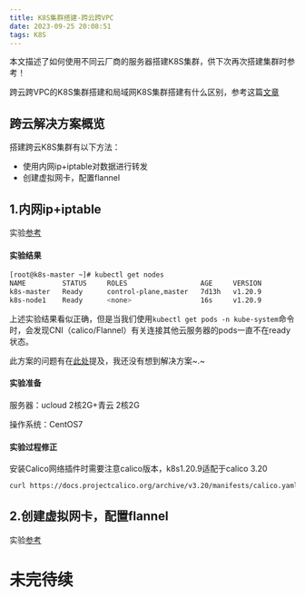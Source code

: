```yaml
---
title: K8S集群搭建-跨云跨VPC
date: 2023-09-25 20:08:51
tags: K8S
---
```


本文描述了如何使用不同云厂商的服务器搭建K8S集群，供下次再次搭建集群时参考！

跨云跨VPC的K8S集群搭建和局域网K8S集群搭建有什么区别，参考这篇[文章](https://zhuanlan.zhihu.com/p/106793809)

## 跨云解决方案概览
搭建跨云K8S集群有以下方法：
- 使用内网ip+iptable对数据进行转发
- 创建虚拟网卡，配置flannel

## 1.内网ip+iptable
实验[参考](https://blog.csdn.net/qq_43285879/article/details/120794910#:~:text=%E4%B8%80%E4%B8%AAk8s%E9%9B%86%E7%BE%A4%E2%80%94%E2%80%94%E8%B7%A8%E4%BA%91%E6%9C%8D%E5%8A%A1%E5%99%A8%E9%83%A8%E7%BD%B2%201%201%E3%80%81%E5%AE%89%E8%A3%85Docker%20sudo%20yum%20remove%20docker%2A%20sudo,Bash%E5%A4%8D%E5%88%B6%E4%BB%A3%E7%A0%81%20%23%20%E5%9C%A8%E6%AF%8F%E4%B8%AA%E6%9C%BA%E5%99%A8%E3%80%82%20yum%20install%20-y%20nfs-utils%20)
#### 实验结果
```bash
[root@k8s-master ~]# kubectl get nodes
NAME         STATUS     ROLES                  AGE     VERSION
k8s-master   Ready      control-plane,master   7d13h   v1.20.9
k8s-node1    Ready      <none>                 16s     v1.20.9
```
上述实验结果看似正确，但是当我们使用`kubectl get pods -n kube-system`命令时，会发现CNI（calico/Flannel）有关连接其他云服务器的pods一直不在ready状态。

此方案的问题有在[此处](https://blog.csdn.net/weixin_43988498/article/details/122639595)提及，我还没有想到解决方案~.~

#### 实验准备
服务器：ucloud 2核2G+青云 2核2G

操作系统：CentOS7

#### 实验过程修正
安装Calico网络插件时需要注意calico版本，k8s1.20.9适配于calico 3.20
```bash
curl https://docs.projectcalico.org/archive/v3.20/manifests/calico.yaml -O
```

## 2.创建虚拟网卡，配置flannel
实验[参考](https://blog.csdn.net/weixin_43988498/article/details/122639595)

# 未完待续
